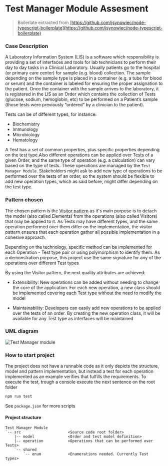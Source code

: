 # Test Manager Module Assesment

> Boilerlate extracted from [https://github.com/jsynowiec/node-typescript-boilerplate](https://github.com/jsynowiec/node-typescript-boilerplate)

### Case Description


A Laboratory Information System  (LIS) is a software which responsibility is providing a set of interfaces and tools for lab technicians to perform their day to day tasks in a Clinical Laboratory.
Usually patients go to the hospital (or primary care center) for sample (e.g. blood) collection. The sample depending on the sample type is placed in a container (e.g. a tube for blood or serum) and the container is labeled for ensuring the proper assignation to the patient. Once the container with the sample arrives to the laboratory, it is registered in the LIS as an Order which contains the collection of Tests (glucose, sodium, hemoglobin, etc) to be performed on a Patient’s sample (those tests were previously “ordered” by a clinician to the patient).


Tests can be of different types, for instance:


- Biochemistry
- Immunology
- Microbiology
- Hematology


A Test has a set of common properties, plus specific properties depending on the test type.Also different operations can be applied over Tests of a given Order, and the same type of operation (e.g. a calculation) can vary based on the type of tests.
These operations are managed by the ``Test Manager Module``.
Stakeholders might ask to add new type of operations to be performed over the tests of an order, so the system should be flexible to add new operation types, which as said before, might differ depending on the test type.


### Pattern chosen
The chosen pattern is the [Visitor pattern](https://www.codeproject.com/Articles/186185/Visitor-Design-Pattern) as it's main purpose is to detach the model (also called Elements) from the operations (also called Visitors) that may be applied to it.
As Tests may have different types, and the same operation performed over them differ on the implementation, the visitor pattern ensures that each operation gather all possible implementation in a cohesive approach.


Depending on the technology, specific method can be implemented for each Operation - Test type pair or using polymorphism to identify them. As a demonstration purpose, this project use the same signature for any of the operations over different Test types

By using the Visitor pattern, the next quality attributes are achieved:

- Extensibility: New operations can be added without needing to change the core of the application. For each new operation, a new class should be implemented covering each Test type without the need to modify the model

- Maintainability: Developers can easily add new operations to be applied over the tests of an order. By creating the new operation class, it will be available for any Test type as interfaces will be maintained


### UML diagram

![Test Manager module](https://github.com/jantoniocanizares/TestManagerModuleAssesment/blob/master/src/shared/assets/Test_Manager_Module.png)

### How to start project
The project does not have a runnable code as it only depicts the structure, model and pattern implementation, but instead a test for each operation implemented as an example verifies that fulfills the requirements.
To execute the test, trough a console execute the next sentence on the root folder

```javascript
npm run test
```

See `package.json` for more scripts

#### Project structure
```
Test Manager Module
`-- src                     <Source code root folder>
    |-- model               <Order and test model definition>
    |-- operation           <Operations that can be performed over Tests>
    `-- shared
        `-- enum            <Enumerations needed. Currently Test types>
```
